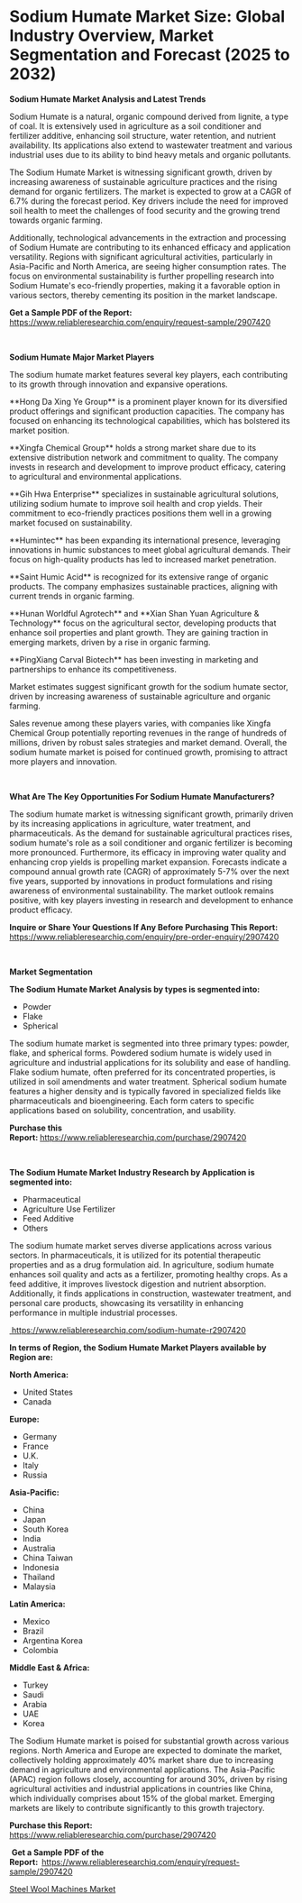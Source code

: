 <p><h1>Sodium Humate Market Size: Global Industry Overview, Market Segmentation and Forecast (2025 to 2032)</h1></p><p><strong>Sodium Humate Market Analysis and Latest Trends</strong></p>
<p><p>Sodium Humate is a natural, organic compound derived from lignite, a type of coal. It is extensively used in agriculture as a soil conditioner and fertilizer additive, enhancing soil structure, water retention, and nutrient availability. Its applications also extend to wastewater treatment and various industrial uses due to its ability to bind heavy metals and organic pollutants.</p><p>The Sodium Humate Market is witnessing significant growth, driven by increasing awareness of sustainable agriculture practices and the rising demand for organic fertilizers. The market is expected to grow at a CAGR of 6.7% during the forecast period. Key drivers include the need for improved soil health to meet the challenges of food security and the growing trend towards organic farming. </p><p>Additionally, technological advancements in the extraction and processing of Sodium Humate are contributing to its enhanced efficacy and application versatility. Regions with significant agricultural activities, particularly in Asia-Pacific and North America, are seeing higher consumption rates. The focus on environmental sustainability is further propelling research into Sodium Humate's eco-friendly properties, making it a favorable option in various sectors, thereby cementing its position in the market landscape.</p></p>
<p><strong>Get a Sample PDF of the Report:&nbsp;</strong> <a href="https://www.reliableresearchiq.com/enquiry/request-sample/2907420?utm_campaign=2212&utm_medium=2&utm_source=Github&utm_content=ia&utm_term=12032025&utm_id=sodium-humate">https://www.reliableresearchiq.com/enquiry/request-sample/2907420</a></p>
<p>&nbsp;</p>
<p><strong>Sodium Humate Major Market Players</strong></p>
<p><p>The sodium humate market features several key players, each contributing to its growth through innovation and expansive operations. </p><p>**Hong Da Xing Ye Group** is a prominent player known for its diversified product offerings and significant production capacities. The company has focused on enhancing its technological capabilities, which has bolstered its market position. </p><p>**Xingfa Chemical Group** holds a strong market share due to its extensive distribution network and commitment to quality. The company invests in research and development to improve product efficacy, catering to agricultural and environmental applications.</p><p>**Gih Hwa Enterprise** specializes in sustainable agricultural solutions, utilizing sodium humate to improve soil health and crop yields. Their commitment to eco-friendly practices positions them well in a growing market focused on sustainability.</p><p>**Humintec** has been expanding its international presence, leveraging innovations in humic substances to meet global agricultural demands. Their focus on high-quality products has led to increased market penetration.</p><p>**Saint Humic Acid** is recognized for its extensive range of organic products. The company emphasizes sustainable practices, aligning with current trends in organic farming.</p><p>**Hunan Worldful Agrotech** and **Xian Shan Yuan Agriculture & Technology** focus on the agricultural sector, developing products that enhance soil properties and plant growth. They are gaining traction in emerging markets, driven by a rise in organic farming.</p><p>**PingXiang Carval Biotech** has been investing in marketing and partnerships to enhance its competitiveness.</p><p>Market estimates suggest significant growth for the sodium humate sector, driven by increasing awareness of sustainable agriculture and organic farming. </p><p>Sales revenue among these players varies, with companies like Xingfa Chemical Group potentially reporting revenues in the range of hundreds of millions, driven by robust sales strategies and market demand. Overall, the sodium humate market is poised for continued growth, promising to attract more players and innovation.</p></p>
<p>&nbsp;</p>
<p><strong>What Are The Key Opportunities For Sodium Humate Manufacturers?</strong></p>
<p><p>The sodium humate market is witnessing significant growth, primarily driven by its increasing applications in agriculture, water treatment, and pharmaceuticals. As the demand for sustainable agricultural practices rises, sodium humate's role as a soil conditioner and organic fertilizer is becoming more pronounced. Furthermore, its efficacy in improving water quality and enhancing crop yields is propelling market expansion. Forecasts indicate a compound annual growth rate (CAGR) of approximately 5-7% over the next five years, supported by innovations in product formulations and rising awareness of environmental sustainability. The market outlook remains positive, with key players investing in research and development to enhance product efficacy.</p></p>
<p><strong>Inquire or Share Your Questions If Any Before Purchasing This Report:</strong> <a href="https://www.reliableresearchiq.com/enquiry/pre-order-enquiry/2907420?utm_campaign=2212&utm_medium=2&utm_source=Github&utm_content=ia&utm_term=12032025&utm_id=sodium-humate">https://www.reliableresearchiq.com/enquiry/pre-order-enquiry/2907420</a></p>
<p>&nbsp;</p>
<p><strong>Market Segmentation</strong></p>
<p><strong>The Sodium Humate Market Analysis by types is segmented into:</strong></p>
<p><ul><li>Powder</li><li>Flake</li><li>Spherical</li></ul></p>
<p><p>The sodium humate market is segmented into three primary types: powder, flake, and spherical forms. Powdered sodium humate is widely used in agriculture and industrial applications for its solubility and ease of handling. Flake sodium humate, often preferred for its concentrated properties, is utilized in soil amendments and water treatment. Spherical sodium humate features a higher density and is typically favored in specialized fields like pharmaceuticals and bioengineering. Each form caters to specific applications based on solubility, concentration, and usability.</p></p>
<p><strong>Purchase this Report:&nbsp;</strong><a href="https://www.reliableresearchiq.com/purchase/2907420?utm_campaign=2212&utm_medium=2&utm_source=Github&utm_content=ia&utm_term=12032025&utm_id=sodium-humate">https://www.reliableresearchiq.com/purchase/2907420</a></p>
<p>&nbsp;</p>
<p><strong>The Sodium Humate Market Industry Research by Application is segmented into:</strong></p>
<p><ul><li>Pharmaceutical</li><li>Agriculture Use Fertilizer</li><li>Feed Additive</li><li>Others</li></ul></p>
<p><p>The sodium humate market serves diverse applications across various sectors. In pharmaceuticals, it is utilized for its potential therapeutic properties and as a drug formulation aid. In agriculture, sodium humate enhances soil quality and acts as a fertilizer, promoting healthy crops. As a feed additive, it improves livestock digestion and nutrient absorption. Additionally, it finds applications in construction, wastewater treatment, and personal care products, showcasing its versatility in enhancing performance in multiple industrial processes.</p></p>
<p><a href="https://www.reliableresearchiq.com/sodium-humate-r2907420?utm_campaign=2212&utm_medium=2&utm_source=Github&utm_content=ia&utm_term=12032025&utm_id=sodium-humate">&nbsp;https://www.reliableresearchiq.com/sodium-humate-r2907420</a></p>
<p><strong>In terms of Region, the Sodium Humate Market Players available by Region are:</strong></p>
<p>
    <p> <strong> North America: </strong>
        <ul>
            <li>United States</li>
            <li>Canada</li>
        </ul>
        </p> 
    <p> <strong> Europe: </strong>
        <ul>
            <li>Germany</li>
            <li>France</li>
            <li>U.K.</li>
            <li>Italy</li>
            <li>Russia</li>
        </ul>
        </p> 
    <p> <strong> Asia-Pacific: </strong>
        <ul>
            <li>China</li>
            <li>Japan</li>
            <li>South Korea</li>
            <li>India</li>
            <li>Australia</li>
            <li>China Taiwan</li>
            <li>Indonesia</li>
            <li>Thailand</li>
            <li>Malaysia</li>
        </ul>
        </p> 
    <p> <strong> Latin America: </strong>
        <ul>
            <li>Mexico</li>
            <li>Brazil</li>
            <li>Argentina Korea</li>
            <li>Colombia</li>
        </ul>
        </p> 
    <p> <strong> Middle East & Africa: </strong>
        <ul>
            <li>Turkey</li>
            <li>Saudi</li>
            <li>Arabia</li>
            <li>UAE</li>
            <li>Korea</li>
        </ul>
    </p>
    </p>
<p><p>The Sodium Humate market is poised for substantial growth across various regions. North America and Europe are expected to dominate the market, collectively holding approximately 40% market share due to increasing demand in agriculture and environmental applications. The Asia-Pacific (APAC) region follows closely, accounting for around 30%, driven by rising agricultural activities and industrial applications in countries like China, which individually comprises about 15% of the global market. Emerging markets are likely to contribute significantly to this growth trajectory.</p></p>
<p><strong>Purchase this Report: </strong><a href="https://www.reliableresearchiq.com/purchase/2907420?utm_campaign=2212&utm_medium=2&utm_source=Github&utm_content=ia&utm_term=12032025&utm_id=sodium-humate">https://www.reliableresearchiq.com/purchase/2907420</a></p>
<p>&nbsp;<strong>Get a Sample PDF of the Report:&nbsp;&nbsp;</strong><a href="https://www.reliableresearchiq.com/enquiry/request-sample/2907420?utm_campaign=2212&utm_medium=2&utm_source=Github&utm_content=ia&utm_term=12032025&utm_id=sodium-humate">https://www.reliableresearchiq.com/enquiry/request-sample/2907420</a></p>
<p><strong></strong></p>
<p><p><a href="https://github.com/suebabuhai/Market-Research-Report-List-1/blob/main/steel-wool-machines-market.md?utm_campaign=2212&utm_medium=2&utm_source=Github&utm_content=ia&utm_term=12032025&utm_id=sodium-humate">Steel Wool Machines Market</a></p></p>